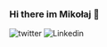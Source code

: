 ### Hi there im Mikołaj 👋
![twitter](https://img.shields.io/twitter/url?url=https%3A%2F%2Ftwitter.com%2Fm_kozakiewicz)
![Linkedin](https://img.shields.io/badge/-Linkedin-blue?link=https://www.linkedin.com/in/miko%C5%82aj-kozakiewicz-85589718b/)
<!--
I am a computer science student with a passion for computer security 🥳 📕 📘 
-->

